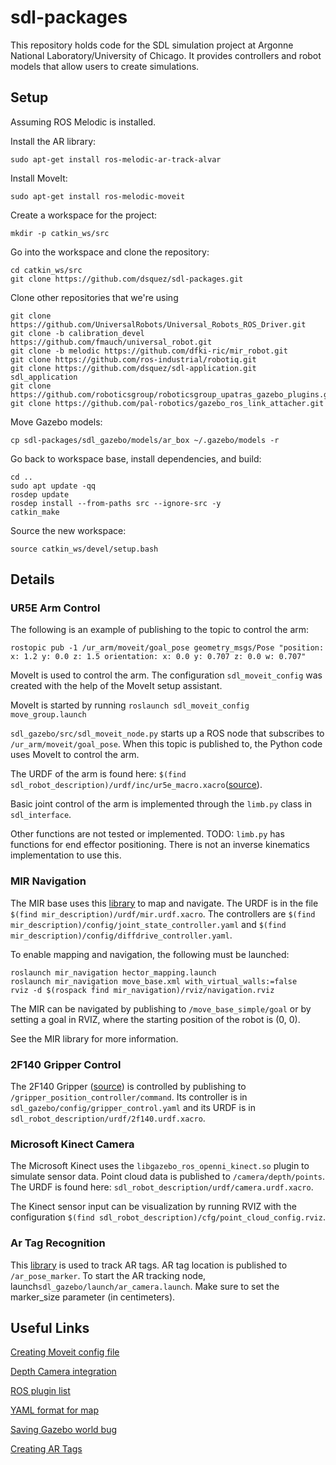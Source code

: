 # sdl-packages

This repository holds code for the SDL simulation project at Argonne National Laboratory/University of Chicago. It provides controllers and robot models that allow users to create simulations.

## Setup
Assuming ROS Melodic is installed.

Install the AR library:

`sudo apt-get install ros-melodic-ar-track-alvar`

Install MoveIt:

`sudo apt-get install ros-melodic-moveit`

Create a workspace for the project:

`mkdir -p catkin_ws/src`

Go into the workspace and clone the repository:
```
cd catkin_ws/src
git clone https://github.com/dsquez/sdl-packages.git
```

Clone other repositories that we're using
```
git clone https://github.com/UniversalRobots/Universal_Robots_ROS_Driver.git
git clone -b calibration_devel https://github.com/fmauch/universal_robot.git
git clone -b melodic https://github.com/dfki-ric/mir_robot.git
git clone https://github.com/ros-industrial/robotiq.git
git clone https://github.com/dsquez/sdl-application.git sdl_application
git clone https://github.com/roboticsgroup/roboticsgroup_upatras_gazebo_plugins.git
git clone https://github.com/pal-robotics/gazebo_ros_link_attacher.git
```

Move Gazebo models:
```
cp sdl-packages/sdl_gazebo/models/ar_box ~/.gazebo/models -r
```

Go back to workspace base, install dependencies, and build:
```
cd ..
sudo apt update -qq
rosdep update
rosdep install --from-paths src --ignore-src -y
catkin_make
```

Source the new workspace:

`source catkin_ws/devel/setup.bash`

## Details

### UR5E Arm Control

The following is an example of publishing to the topic to control the arm:

`rostopic pub -1 /ur_arm/moveit/goal_pose geometry_msgs/Pose "position:
  x: 1.2
  y: 0.0
  z: 1.5
orientation:
  x: 0.0
  y: 0.707
  z: 0.0
  w: 0.707"`

MoveIt is used to control the arm. The configuration `sdl_moveit_config` was created with the help of the MoveIt setup assistant.
  
MoveIt is started by running `roslaunch sdl_moveit_config move_group.launch`
  
`sdl_gazebo/src/sdl_moveit_node.py` starts up a ROS node that subscribes to `/ur_arm/moveit/goal_pose`. When this topic is published to, the Python code uses MoveIt to control the arm. 

The URDF of the arm is found here: `$(find sdl_robot_description)/urdf/inc/ur5e_macro.xacro`([source](https://github.com/fmauch/universal_robot/tree/calibration_devel)).

Basic joint control of the arm is implemented through the `limb.py` class in `sdl_interface`. 

Other functions are not tested or implemented. TODO: `limb.py` has functions for end effector positioning. There is not an inverse kinematics implementation to use this.

### MIR Navigation

The MIR base uses this [library](https://github.com/dfki-ric/mir_robot) to map and navigate. The URDF is in the file `$(find mir_description)/urdf/mir.urdf.xacro`. The controllers are `$(find mir_description)/config/joint_state_controller.yaml` and `$(find mir_description)/config/diffdrive_controller.yaml`.

To enable mapping and navigation, the following must be launched:
```
roslaunch mir_navigation hector_mapping.launch
roslaunch mir_navigation move_base.xml with_virtual_walls:=false
rviz -d $(rospack find mir_navigation)/rviz/navigation.rviz
```

The MIR can be navigated by publishing to `/move_base_simple/goal` or by setting a goal in RVIZ, where the starting position of the robot is (0, 0).

See the MIR library for more information.

### 2F140 Gripper Control

The 2F140 Gripper ([source](https://github.com/ros-industrial/robotiq)) is controlled by publishing to `/gripper_position_controller/command`. Its controller is in `sdl_gazebo/config/gripper_control.yaml` and its URDF is in `sdl_robot_description/urdf/2f140.urdf.xacro`.

### Microsoft Kinect Camera

The Microsoft Kinect uses the `libgazebo_ros_openni_kinect.so` plugin to simulate sensor data. Point cloud data is published to `/camera/depth/points`. The URDF is found here: `sdl_robot_description/urdf/camera.urdf.xacro`.

The Kinect sensor input can be visualization by running RVIZ with the configuration `$(find sdl_robot_description)/cfg/point_cloud_config.rviz`.

### Ar Tag Recognition

This [library](http://wiki.ros.org/ar_track_alvar) is used to track AR tags. AR tag location is published to `/ar_pose_marker`. To start the AR tracking node, launch`sdl_gazebo/launch/ar_camera.launch`. Make sure to set the marker_size parameter (in centimeters).

## Useful Links
[Creating Moveit config file](http://docs.ros.org/en/melodic/api/moveit_tutorials/html/doc/setup_assistant/setup_assistant_tutorial.html)

[Depth Camera integration](http://gazebosim.org/tutorials?tut=ros_depth_camera&cat=connect_ros)

[ROS plugin list](http://gazebosim.org/tutorials?tut=ros_gzplugins&cat=connect_ros)

[YAML format for map](https://wiki.ros.org/map_server)

[Saving Gazebo world bug](https://stackoverflow.com/a/67088987)

[Creating AR Tags](https://github.com/mikaelarguedas/gazebo_models)
